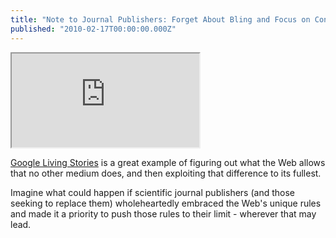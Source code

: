```yaml
---
title: "Note to Journal Publishers: Forget About Bling and Focus on Content"
published: "2010-02-17T00:00:00.000Z"
---
```


<div class="videowrapper">
  <iframe src="https://www.youtube.com/embed/1ZhCY9FF608" allowfullscreen></iframe>
</div>

[Google Living Stories](http://livingstories.googlelabs.com/) is a great example of figuring out what the Web allows that no other medium does, and then exploiting that difference to its fullest.

Imagine what could happen if scientific journal publishers (and those seeking to replace them) wholeheartedly embraced the Web's unique rules and made it a priority to push those rules to their limit - wherever that may lead.
